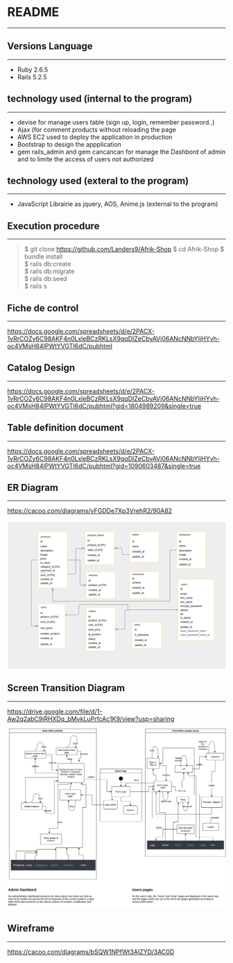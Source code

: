 # README
***

## Versions Language
***
- Ruby 2.6.5
- Rails 5.2.5

## technology used (internal to the program)
***
- devise for manage users table (sign up, login, remember password..)
- Ajax (for comment products without reloading the page
- AWS EC2 used to deploy the application in production
- Bootstrap to design the appplication
- gem rails_admin and gem cancancan for manage the Dashbord of admin and to limite the access of users not authorized

## technology used (exteral to the program)
***
- JavaScript Librairie as jquery, AOS, Anime.js (external to the program)

## Execution procedure
***
> $ git clone https://github.com/Landers9/Afrik-Shop
> $ cd Afrik-Shop
> $ bundle install  
> $ rails db:create  
> $ rails db:migrate  
> $ rails db:seed  
> $ rails s  

## Fiche de control
***
<https://docs.google.com/spreadsheets/d/e/2PACX-1vRrCOZy6C98AKF4n0LxleBCzRKLsX9qqDIZeCbyAVj06ANcNNbYIjHYvh-oc4VMsH84IPWtYVGTI6dC/pubhtml>

## Catalog Design
***
<https://docs.google.com/spreadsheets/d/e/2PACX-1vRrCOZy6C98AKF4n0LxleBCzRKLsX9qqDIZeCbyAVj06ANcNNbYIjHYvh-oc4VMsH84IPWtYVGTI6dC/pubhtml?gid=1804989209&single=true>

## Table definition document
***
<https://docs.google.com/spreadsheets/d/e/2PACX-1vRrCOZy6C98AKF4n0LxleBCzRKLsX9qqDIZeCbyAVj06ANcNNbYIjHYvh-oc4VMsH84IPWtYVGTI6dC/pubhtml?gid=1090603487&single=true>

## ER Diagram
***
<https://cacoo.com/diagrams/vFGDDe7Xp3VrehR2/90A82>

![DIAGRAM ER](/ertables.png "Diagram ER")


## Screen Transition Diagram
***
<https://drive.google.com/file/d/1-Aw2q2abC9jRHXDq_bMvkLuPrfcAc1K9/view?usp=sharing>

![Tansition diagram](/transition.png "Tansition diagram")


## Wireframe
***
<https://cacoo.com/diagrams/bSQW1NPfWt3AIZYD/3AC0D>
